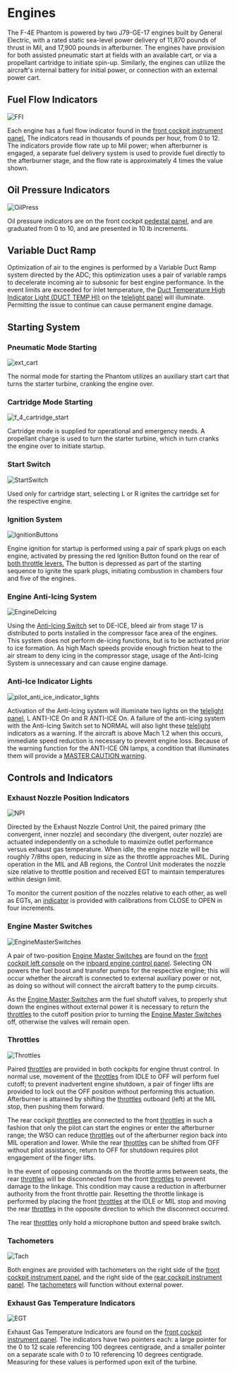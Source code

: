 # Engines

The F-4E Phantom is powered by two J79-GE-17 engines built by General Electric,
with a rated static sea-level power delivery of 11,870 pounds of thrust in Mil,
and 17,900 pounds in afterburner. The engines have provision for both assisted
pneumatic start at fields with an available cart, or via a propellant cartridge
to initiate spin-up. Similarly, the engines can utilize the aircraft's internal
battery for initial power, or connection with an external power cart.

## Fuel Flow Indicators

![FFI](../../img/FFI.jpg)

Each engine has a fuel flow indicator found in the [front cockpit instrument
panel.](../../cockpit/pilot/right_main_panel.md#fuel-flow-gauges) The indicators read in thousands
of pounds per hour, from 0 to 12. The indicators provide flow rate up to Mil power; when afterburner
is engaged, a separate fuel delivery system is used to provide fuel directly to the
afterburner stage, and the flow rate is approximately 4 times the value shown.

## Oil Pressure Indicators

![OilPress](../../img/OilPress.jpg)

Oil pressure indicators are on the front
cockpit [pedestal panel](../../cockpit/pilot/pedestal_group.md#engine-oil-pressure-indicators), and
are graduated from 0 to 10, and are presented in 10 lb increments.

## Variable Duct Ramp

Optimization of air to the engines is performed by a Variable Duct Ramp system
directed by the ADC; this optimization uses a pair of variable ramps to
decelerate incoming air to subsonic for best engine performance. In the event
limits are exceeded for inlet temperature, the [Duct Temperature High Indicator
Light (DUCT TEMP HI)](../../cockpit/pilot/right_sub_panel.md#telelight-annunciator-panel) on
the [telelight panel](../../cockpit/pilot/right_sub_panel.md#telelight-annunciator-panel) will
illuminate. Permitting the issue to continue can cause permanent engine damage.

## Starting System

### Pneumatic Mode Starting

![ext_cart](../../img/ext_ground_cart.jpg)

The normal mode for starting the Phantom utilizes an auxiliary start cart that
turns the starter turbine, cranking the engine over.

### Cartridge Mode Starting

![f_4_cartridge_start](../../img/f_4_cartridge_start.jpg)

Cartridge mode is supplied for operational and emergency needs. A propellant
charge is used to turn the starter turbine, which in turn cranks the engine over
to initiate startup.

### Start Switch

![StartSwitch](../../img/pilot_start_switch.jpg)

Used only for cartridge start, selecting L or R ignites the cartridge set for
the respective engine.

### Ignition System

![IgnitionButtons](../../img/pilot_ignition_system.jpg)

Engine ignition for startup is performed using a pair of spark plugs on each
engine, activated by pressing the red Ignition Button found on the rear of [both
throttle levers.](../../cockpit/pilot/left_console/front_section.md#throttles) The button is
depressed as part of the starting sequence to ignite the spark plugs, initiating combustion in
chambers four and five of the engines.

### Engine Anti-Icing System

![EngineDeIcing](../../img/pilot_engine_de_ice.jpg)

Using
the [Anti-Icing Switch](../../cockpit/pilot/left_console/front_section.md#engine-anti-icing-switch)
set to DE-ICE, bleed air from stage 17 is distributed to ports installed in the compressor face area
of the engines. This system does not perform de-icing functions, but is to be activated prior to ice
formation. As high Mach speeds provide enough friction heat to the air stream to deny icing in the
compressor stage, usage of the Anti-Icing System is unnecessary and can cause engine damage.

### Anti-Ice Indicator Lights

![pilot_anti_ice_indicator_lights](../../img/pilot_anti_ice_indicators.jpg)

Activation of the Anti-Icing system will illuminate two lights on
the [telelight panel](../../cockpit/pilot/right_sub_panel.md#telelight-annunciator-panel), L
ANTI-ICE On and R ANTI-ICE On. A failure of the anti-icing system with
the Anti-Icing Switch set to NORMAL will also light
these [telelight](../../cockpit/pilot/right_sub_panel.md#telelight-annunciator-panel) indicators
as a warning. If the aircraft is above Mach 1.2 when this occurs, immediate
speed reduction is necessary to prevent engine loss. Because of the warning
function for the ANTI-ICE ON lamps, a condition that illuminates them will
provide a [MASTER CAUTION warning](../../cockpit/pilot/right_main_panel.md#master-caution-light).

## Controls and Indicators

### Exhaust Nozzle Position Indicators

![NPI](../../img/NPI.jpg)

Directed by the Exhaust Nozzle Control Unit, the paired primary (the convergent,
inner nozzle) and secondary (the divergent, outer nozzle) are actuated
independently on a schedule to maximize outlet performance versus exhaust gas
temperature. When idle, the engine nozzle will be roughly 7/8ths open, reducing
in size as the throttle approaches MIL. During operation in the MIL and AB
regions, the Control Unit moderates the nozzle size relative to throttle
position and received EGT to maintain temperatures within design limit.

To monitor the current position of the nozzles relative to each other, as well
as EGTs,
an [indicator](../../cockpit/pilot/right_main_panel.md#dual-exhaust-nozzle-position-indicators)
is provided with calibrations from CLOSE to OPEN in four increments.

### Engine Master Switches

![EngineMasterSwitches](../../img/pilot_engine_master_switches.jpg)

A pair of
two-position [Engine Master Switches](../../cockpit/pilot/left_console/front_section.md#engine-start-switch)
are found on the [front cockpit left console](../../cockpit/pilot/left_console/overview.md) on
the [inboard engine control panel](../../cockpit/pilot/left_console/front_section.md#inboard-engine-control-panel).
Selecting ON powers the fuel boost and transfer pumps for the respective engine; this will occur
whether the aircraft is connected to external auxiliary power or not, as doing so without
will connect the aircraft battery to the pump circuits.

As the
[Engine Master Switches](../../cockpit/pilot/left_console/front_section.md#engine-start-switch)
arm the fuel shutoff valves, to properly shut down
the engines without external power it is necessary to return
the [throttles](../../cockpit/pilot/left_console/front_section.md#throttles) to
the cutoff position prior to turning
the [Engine Master Switches](../../cockpit/pilot/left_console/front_section.md#engine-start-switch)
off, otherwise the valves will remain open.

### Throttles

![Throttles](../../img/pilot_throttles.jpg)

Paired [throttles](../../cockpit/pilot/left_console/front_section.md#throttles) are provided in both
cockpits for engine thrust control. In
normal use, movement of the [throttles](../../cockpit/pilot/left_console/front_section.md#throttles)
from IDLE to OFF will perform fuel cutoff;
to prevent inadvertent engine shutdown, a pair of finger lifts are provided to
lock out the OFF position without performing this actuation. Afterburner is
attained by shifting the [throttles](../../cockpit/pilot/left_console/front_section.md#throttles)
outboard (left) at the MIL stop, then pushing them forward.

The rear cockpit [throttles](../../cockpit/wso/left_console/front_section.md#throttles) are
connected to the front [throttles](../../cockpit/pilot/left_console/front_section.md#throttles) 
in such a fashion that only the pilot can start the engines or enter the afterburner
range; the WSO can reduce [throttles](../../cockpit/wso/left_console/front_section.md#throttles) out
of the afterburner region back into MIL operation and lower. While the
rear [throttles](../../cockpit/wso/left_console/front_section.md#throttles) can be shifted from OFF
without pilot assistance, return to OFF for shutdown requires pilot engagement of the
finger lifts.

In the event of opposing commands on the throttle arms between seats, the rear
[throttles](../../cockpit/wso/left_console/front_section.md#throttles) will be disconnected from the
front [throttles](../../cockpit/pilot/left_console/front_section.md#throttles) to prevent damage to
the linkage. This condition may cause a reduction in
afterburner authority from the front throttle pair. Resetting the throttle linkage is performed by
placing the front [throttles](../../cockpit/pilot/left_console/front_section.md#throttles) at the
IDLE or MIL
stop and moving the rear [throttles](../../cockpit/wso/left_console/front_section.md#throttles) in
the opposite direction to which the disconnect occurred.

The rear [throttles](../../cockpit/wso/left_console/front_section.md#throttles) only hold a
microphone button and speed brake switch.

### Tachometers

![Tach](../../img/Tach.jpg)

Both engines are provided with tachometers on the right side of the [front
cockpit instrument panel](../../cockpit/pilot/right_main_panel.md#tachometers), and the right side
of the [rear cockpit instrument panel](../../cockpit/wso/upfront_indicators.md#tachometers).
The [tachometers](../../cockpit/pilot/right_main_panel.md#tachometers) will function without
external power.

### Exhaust Gas Temperature Indicators

![EGT](../../img/EGT.jpg)

Exhaust Gas Temperature Indicators are found on the [front
cockpit instrument panel](../../cockpit/pilot/right_main_panel.md#exhaust-gas-temperature-gauges).
The indicators have two pointers each: a large pointer for the 0 to 12 scale referencing 100 degrees
centigrade, and a smaller pointer on a separate scale with 0 to 10 referencing 10 degrees
centigrade. Measuring for these values is performed upon exit of the turbine.
